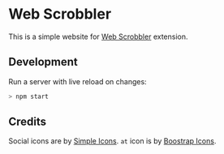 # Web Scrobbler

This is a simple website for [Web Scrobbler][web-scrobbler-github] extension.

## Development

Run a server with live reload on changes:

```sh
> npm start
```

## Credits

Social icons are by [Simple Icons][simple-icons]. `at` icon is by [Boostrap Icons][bs-icons].

[bs-icons]: https://icons.getbootstrap.com/
[simple-icons]: https://simpleicons.org/
[web-scrobbler-github]: https://github.com/web-scrobbler/web-scrobbler
